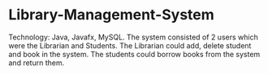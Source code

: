 # Library-Management-System
Technology: Java, Javafx, MySQL.
The system consisted of 2 users which were the Librarian and Students. The Librarian could add, delete student and book in the system. The students could borrow books from the system and return them. 
